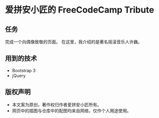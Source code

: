 # 爱拼安小匠的 FreeCodeCamp Tribute

## 任务
完成一个向偶像致敬的页面。
在这里，我介绍的是著名摇滚音乐人许巍。

## 用到的技术
- Bootstrap 3
- jQuery

## 版权声明
- 本文案为原创，著作权归作者爱拼安小匠所有。
- 网页中的插图与仓库中的配图均来自网络，仅作个人用途使用。

